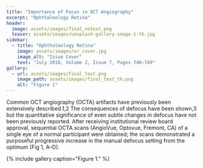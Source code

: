 ```yaml
---
title: "Importance of Focus in OCT Angiography"
excerpt: "Ophthalmology Retina"
header:
  image: assets/images/final_notext.png
  teaser: assets/images/unsplash-gallery-image-1-th.jpg
sidebar:
  - title: "Ophthalmology Retina"
    image: assets/images/or_cover.jpg
    image_alt: "Issue Cover"
    text: "July 2018, Volume 2, Issue 7, Pages 748–749"
gallery:
  - url: assets/images/final_text.png
    image_path: assets/images/final_text_th.png
    alt: "Figure 1"
---
```


Common OCT angiography (OCTA) artifacts have previously been extensively described.1,2 The consequences of defocus have been shown,3 but the quantitative significance of even subtle changes in defocus have not been previously reported. After receiving institutional review board approval, sequential OCTA scans (AngioVue, Optovue, Fremont, CA) of a single eye of a normal participant were obtained; the scans demonstrated a purposeful progressive increase in the manual defocus setting from the optimum (Fig 1, A–D).

{% include gallery caption="Figure 1." %}
